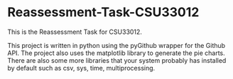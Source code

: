 # Reassessment-Task-CSU33012

This is the Reassessment Task for CSU33012.

This project is written in python using the pyGithub wrapper for the Github API. The project also uses the matplotlib library to generate the pie charts.
There are also some more libraries that your system probably has installed by default such as csv, sys, time, multiprocessing.
